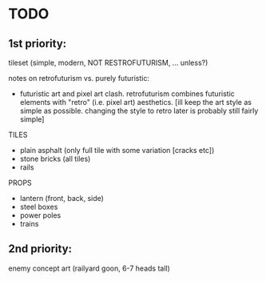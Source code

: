 # TODO

## 1st priority: 
tileset (simple, modern, NOT RESTROFUTURISM, ... unless?) 

notes on retrofuturism vs. purely futuristic: 
- futuristic art and pixel art clash. retrofuturism combines futuristic elements with "retro" (i.e. pixel art) aesthetics. 
[ill keep the art style as simple as possible. changing the style to retro later is probably still fairly simple]

TILES
- plain asphalt (only full tile with some variation [cracks etc])
- stone bricks (all tiles)
- rails

PROPS
- lantern (front, back, side)
- steel boxes
- power poles
- trains

## 2nd priority: 
enemy concept art (railyard goon, 6-7 heads tall)

